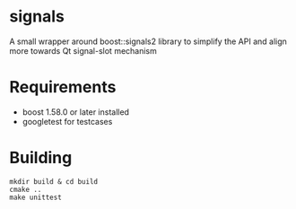 # signals

A small wrapper around boost::signals2 library to simplify the API and align more towards Qt signal-slot mechanism

# Requirements

* boost 1.58.0 or later installed
* googletest for testcases

# Building

    mkdir build & cd build
    cmake ..
    make unittest
